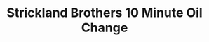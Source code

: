 ---
title: "Strickland Brothers 10 Minute Oil Change"
url: /yadkinville/strickland-brothers-10-minute-oil-change/
shop: Autowerkstatt
---
